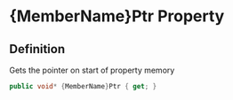 # {MemberName}Ptr Property

## Definition
Gets the pointer on start of property memory

```C#
public void* {MemberName}Ptr { get; }
```
